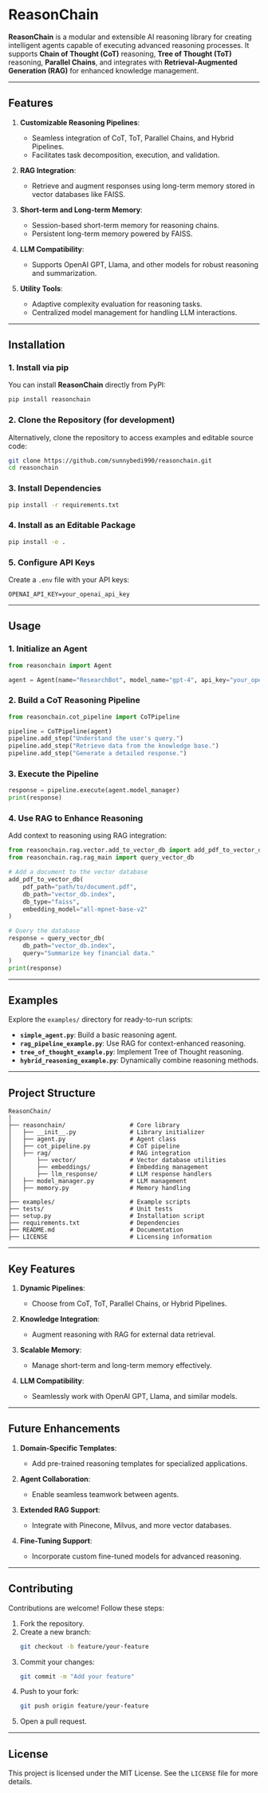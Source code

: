 # **ReasonChain**

**ReasonChain** is a modular and extensible AI reasoning library for creating intelligent agents capable of executing advanced reasoning processes. It supports **Chain of Thought (CoT)** reasoning, **Tree of Thought (ToT)** reasoning, **Parallel Chains**, and integrates with **Retrieval-Augmented Generation (RAG)** for enhanced knowledge management.

---

## **Features**

1. **Customizable Reasoning Pipelines**:
   - Seamless integration of CoT, ToT, Parallel Chains, and Hybrid Pipelines.
   - Facilitates task decomposition, execution, and validation.

2. **RAG Integration**:
   - Retrieve and augment responses using long-term memory stored in vector databases like FAISS.

3. **Short-term and Long-term Memory**:
   - Session-based short-term memory for reasoning chains.
   - Persistent long-term memory powered by FAISS.

4. **LLM Compatibility**:
   - Supports OpenAI GPT, Llama, and other models for robust reasoning and summarization.

5. **Utility Tools**:
   - Adaptive complexity evaluation for reasoning tasks.
   - Centralized model management for handling LLM interactions.

---

## **Installation**

### 1. Install via pip
You can install **ReasonChain** directly from PyPI:
```bash
pip install reasonchain
```

### 2. Clone the Repository (for development)
Alternatively, clone the repository to access examples and editable source code:
```bash
git clone https://github.com/sunnybedi990/reasonchain.git
cd reasonchain
```

### 3. Install Dependencies
```bash
pip install -r requirements.txt
```

### 4. Install as an Editable Package
```bash
pip install -e .
```

### 5. Configure API Keys
Create a `.env` file with your API keys:
```plaintext
OPENAI_API_KEY=your_openai_api_key
```

---

## **Usage**

### 1. Initialize an Agent
```python
from reasonchain import Agent

agent = Agent(name="ResearchBot", model_name="gpt-4", api_key="your_openai_api_key")
```

### 2. Build a CoT Reasoning Pipeline
```python
from reasonchain.cot_pipeline import CoTPipeline

pipeline = CoTPipeline(agent)
pipeline.add_step("Understand the user's query.")
pipeline.add_step("Retrieve data from the knowledge base.")
pipeline.add_step("Generate a detailed response.")
```

### 3. Execute the Pipeline
```python
response = pipeline.execute(agent.model_manager)
print(response)
```

### 4. Use RAG to Enhance Reasoning
Add context to reasoning using RAG integration:
```python
from reasonchain.rag.vector.add_to_vector_db import add_pdf_to_vector_db
from reasonchain.rag.rag_main import query_vector_db

# Add a document to the vector database
add_pdf_to_vector_db(
    pdf_path="path/to/document.pdf",
    db_path="vector_db.index",
    db_type="faiss",
    embedding_model="all-mpnet-base-v2"
)

# Query the database
response = query_vector_db(
    db_path="vector_db.index",
    query="Summarize key financial data."
)
print(response)
```

---

## **Examples**

Explore the `examples/` directory for ready-to-run scripts:
- **`simple_agent.py`**: Build a basic reasoning agent.
- **`rag_pipeline_example.py`**: Use RAG for context-enhanced reasoning.
- **`tree_of_thought_example.py`**: Implement Tree of Thought reasoning.
- **`hybrid_reasoning_example.py`**: Dynamically combine reasoning methods.

---

## **Project Structure**

```plaintext
ReasonChain/
│
├── reasonchain/                  # Core library
│   ├── __init__.py               # Library initializer
│   ├── agent.py                  # Agent class
│   ├── cot_pipeline.py           # CoT pipeline
│   ├── rag/                      # RAG integration
│       ├── vector/               # Vector database utilities
│       ├── embeddings/           # Embedding management
│       ├── llm_response/         # LLM response handlers
│   ├── model_manager.py          # LLM management
│   ├── memory.py                 # Memory handling
│
├── examples/                     # Example scripts
├── tests/                        # Unit tests
├── setup.py                      # Installation script
├── requirements.txt              # Dependencies
├── README.md                     # Documentation
├── LICENSE                       # Licensing information
```

---

## **Key Features**

1. **Dynamic Pipelines**:
   - Choose from CoT, ToT, Parallel Chains, or Hybrid Pipelines.

2. **Knowledge Integration**:
   - Augment reasoning with RAG for external data retrieval.

3. **Scalable Memory**:
   - Manage short-term and long-term memory effectively.

4. **LLM Compatibility**:
   - Seamlessly work with OpenAI GPT, Llama, and similar models.

---

## **Future Enhancements**

1. **Domain-Specific Templates**:
   - Add pre-trained reasoning templates for specialized applications.

2. **Agent Collaboration**:
   - Enable seamless teamwork between agents.

3. **Extended RAG Support**:
   - Integrate with Pinecone, Milvus, and more vector databases.

4. **Fine-Tuning Support**:
   - Incorporate custom fine-tuned models for advanced reasoning.

---

## **Contributing**

Contributions are welcome! Follow these steps:
1. Fork the repository.
2. Create a new branch:
   ```bash
   git checkout -b feature/your-feature
   ```
3. Commit your changes:
   ```bash
   git commit -m "Add your feature"
   ```
4. Push to your fork:
   ```bash
   git push origin feature/your-feature
   ```
5. Open a pull request.

---

## **License**

This project is licensed under the MIT License. See the `LICENSE` file for more details.
